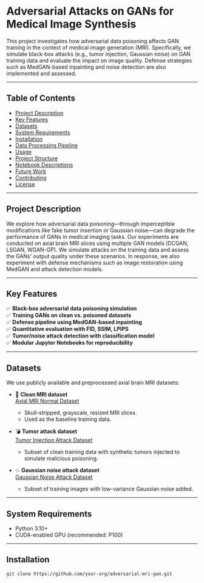 # Adversarial Attacks on GANs for Medical Image Synthesis

This project investigates how adversarial data poisoning affects GAN training in the context of medical image generation (MRI). Specifically, we simulate black-box attacks (e.g., tumor injection, Gaussian noise) on GAN training data and evaluate the impact on image quality. Defense strategies such as MedGAN-based inpainting and noise detection are also implemented and assessed.

---

## Table of Contents

- [Project Description](#project-description)
- [Key Features](#key-features)
- [Datasets](#datasets)
- [System Requirements](#system-requirements)
- [Installation](#installation)
- [Data Processing Pipeline](#data-processing-pipeline)
- [Usage](#usage)
- [Project Structure](#project-structure)
- [Notebook Descriptions](#notebook-descriptions)
- [Future Work](#future-work)
- [Contributing](#contributing)
- [License](#license)

---

## Project Description

We explore how adversarial data poisoning—through imperceptible modifications like fake tumor insertion or Gaussian noise—can degrade the performance of GANs in medical imaging tasks. Our experiments are conducted on axial brain MRI slices using multiple GAN models (DCGAN, LSGAN, WGAN-GP). We simulate attacks on the training data and assess the GANs' output quality under these scenarios. In response, we also experiment with defense mechanisms such as image restoration using MedGAN and attack detection models.

---

## Key Features

✅ **Black-box adversarial data poisoning simulation**  
✅ **Training GANs on clean vs. poisoned datasets**  
✅ **Defense pipeline using MedGAN-based inpainting**  
✅ **Quantitative evaluation with FID, SSIM, LPIPS**  
✅ **Tumor/noise attack detection with classification model**  
✅ **Modular Jupyter Notebooks for reproducibility**  

---

## Datasets

We use publicly available and preprocessed axial brain MRI datasets:

- 🧠 **Clean MRI dataset**  
  [Axial MRI Normal Dataset](https://www.kaggle.com/datasets/v38nguynvit/axial-mri-norm/data)  
  - Skull-stripped, grayscale, resized MRI slices.  
  - Used as the baseline training data.

- 💣 **Tumor attack dataset**  
  [Tumor Injection Attack Dataset](https://www.kaggle.com/datasets/v38nguynvit/tumor-mri-attack)  
  - Subset of clean training data with synthetic tumors injected to simulate malicious poisoning.

- 💥 **Gaussian noise attack dataset**  
  [Gaussian Noise Attack Dataset](https://www.kaggle.com/datasets/v38nguynvit/gaussian-noise-attack)  
  - Subset of training images with low-variance Gaussian noise added.

---

## System Requirements

- Python 3.10+
- CUDA-enabled GPU (recommended: P100)

---

## Installation

```bash
git clone https://github.com/your-org/adversarial-mri-gan.git
